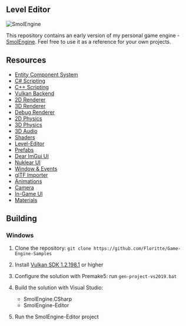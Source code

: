 ## Level Editor
![SmolEngine](https://i.imgur.com/PAg7PMr.png)

This repository contains an early version of my personal game engine - [SmolEngine](https://github.com/Floritte/SmolEngine-SDK). Feel free to use it as a reference for your own projects.

## Resources
- [Entity Component System](https://github.com/Floritte/Game-Engine-Samples/tree/main/smolengine/src/ECS)
- [C# Scripting](https://github.com/Floritte/Game-Engine-Samples/tree/main/smolengine/src/Scripting/CSharp)
- [C++ Scripting](https://github.com/Floritte/Game-Engine-Samples/tree/main/smolengine/src/Scripting/CPP)
- [Vulkan Backend](https://github.com/Floritte/Game-Engine-Samples/tree/main/smolengine.graphics/src/Backends/Vulkan)
- [2D Renderer](https://github.com/Floritte/Game-Engine-Samples/blob/main/smolengine.graphics/src/Renderer/Renderer2D.cpp)
- [3D Renderer](https://github.com/Floritte/Game-Engine-Samples/blob/main/smolengine.graphics/src/Renderer/RendererDeferred.cpp)
- [Debug Renderer](https://github.com/Floritte/Game-Engine-Samples/blob/main/smolengine.graphics/src/Renderer/RendererDebug.cpp)
- [2D Physics](https://github.com/Floritte/Game-Engine-Samples/tree/main/smolengine/src/Physics/Box2D)
- [3D Physics](https://github.com/Floritte/Game-Engine-Samples/tree/main/smolengine/src/Physics/Bullet3)
- [3D Audio](https://github.com/Floritte/Game-Engine-Samples/tree/main/smolengine/src/Audio)
- [Shaders](https://github.com/Floritte/Game-Engine-Samples/tree/main/resources/Shaders)
- [Level-Editor](https://github.com/Floritte/Game-Engine-Samples/tree/main/smolengine.editor/src)
- [Prefabs](https://github.com/Floritte/Game-Engine-Samples/blob/main/smolengine/src/ECS/Prefab.cpp)
- [Dear ImGui UI](https://github.com/Floritte/Game-Engine-Samples/blob/main/smolengine.graphics/src/Backends/Vulkan/GUI/ImGuiVulkanImpl.cpp)
- [Nuklear UI](https://github.com/Floritte/Game-Engine-Samples/blob/main/smolengine.graphics/src/Backends/Vulkan/GUI/NuklearVulkanImpl.cpp)
- [Window & Events](https://github.com/Floritte/Game-Engine-Samples/tree/main/smolengine.graphics/src/Window)
- [glTF Importer](https://github.com/Floritte/Game-Engine-Samples/blob/main/smolengine.graphics/src/Import/glTFImporter.cpp)
- [Animations](https://github.com/Floritte/Game-Engine-Samples/tree/main/smolengine.graphics/src/Animation)
- [Camera](https://github.com/Floritte/Game-Engine-Samples/tree/main/smolengine.graphics/src/Camera)
- [In-Game UI](https://github.com/Floritte/Game-Engine-Samples/tree/main/smolengine.graphics/src/GUI)
- [Materials](https://github.com/Floritte/Game-Engine-Samples/tree/main/smolengine.graphics/src/Materials)

## Building
### Windows

1. Clone the repository: ```git clone https://github.com/Floritte/Game-Engine-Samples```
2. Install [Vulkan SDK 1.2.198.1](https://vulkan.lunarg.com/sdk/home#windows) or higher
3. Configure the solution with Premake5: run `gen-project-vs2019.bat`
4. Build the solution with Visual Studio: 
   - SmolEngine.CSharp
   - SmolEngine-Editor
   
5. Run the SmolEngine-Editor project
